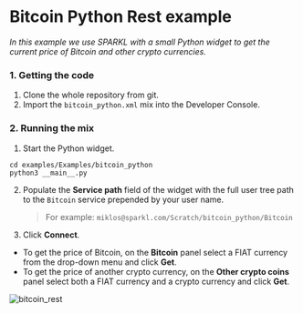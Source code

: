 # Bitcoin Python Rest example
_In this example we use SPARKL with a small Python widget to get the current price of Bitcoin and other crypto currencies._

### 1. Getting the code
1. Clone the whole repository from git.
2. Import the `bitcoin_python.xml` mix into the Developer Console.

### 2. Running the mix
1. Start the Python widget.
  ```
  cd examples/Examples/bitcoin_python
  python3 __main__.py
  ```
2. Populate the **Service path** field of the widget with the full user tree path to the `Bitcoin` service prepended by your user name. 
   > For example: `miklos@sparkl.com/Scratch/bitcoin_python/Bitcoin`
3. Click **Connect**.
- To get the price of Bitcoin, on the **Bitcoin** panel select a FIAT currency from the drop-down menu and click **Get**. 
- To get the price of another crypto currency, on the **Other crypto coins** panel select both a FIAT currency and a crypto currency and click **Get**.

![bitcoin_rest](https://user-images.githubusercontent.com/17043451/38095019-47a83af6-3367-11e8-874c-1a4026e21354.png)
